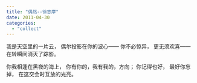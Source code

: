```yaml
---
title: "偶然--徐志摩"
date: 2011-04-30
categories: 
  - "collect"
---
```


我是天空里的一片云， 偶尔投影在你的波心—— 你不必惊异， 更无须欢喜—— 在转瞬间消灭了踪影。

你我相逢在黑夜的海上， 你有你的，我有我的，方向； 你记得也好， 最好你忘掉， 在这交会时互放的光亮。
